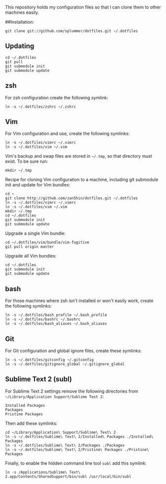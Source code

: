 This repository holds my configuration files so that I can clone them to other machines
easily.

##Installation:

    git clone git://github.com/splummer/dotfiles.git ~/.dotfiles
	
## Updating

    cd ~/.dotfiles
    git pull
    git submodule init
    git submodule update
    

## zsh
For zsh configuration create the following symlink:

	ln -s ~/.dotfiles/zshrc ~/.zshrc
			
## Vim
For Vim configuration and use, create the following symlinks:

    ln -s ~/.dotfiles/vimrc ~/.vimrc
    ln -s ~/.dotfiles/vim ~/.vim

Vim's backup and swap files are stored in `~/.tmp`, so that directory must exist. To be sure run:

    mkdir ~/.tmp

Recipe for cloning Vim configuration to a machine, including git submodule init and update for
Vim bundles:

    cd ~
    git clone http://github.com/zan5hin/dotfiles.git ~/.dotfiles
    ln -s ~/.dotfiles/vimrc ~/.vimrc
    ln -s ~/.dotfiles/vim ~/.vim
    mkdir ~/.tmp
    cd ~/.dotfiles
    git submodule init
    git submodule update

Upgrade a single Vim bundle:

    cd ~/.dotfiles/vim/bundle/vim-fugitive
    git pull origin master

Upgrade all Vim bundles:

    cd ~/.dotfiles
    git submodule init
    git submodule update

## bash
For those machines where zsh isn't installed or won't easily work, create the
following symlinks:

    ln -s ~/.dotfiles/bash_profile ~/.bash_profile
    ln -s ~/.dotfiles/bashrc ~/.bashrc
    ln -s ~/.dotfiles/bash_aliases ~/.bash_aliases

## Git
For Git configuration and global ignore files, create these symlinks:

    ln -s ~/.dotfiles/gitconfig ~/.gitconfig
    ln -s ~/.dotfiles/gitignore_global ~/.gitignore_global


## Sublime Text 2 (subl)
For Sublime Text 2 settings remove the following directories from 
`~/Library/Application Support/Sublime Text 2`:

    Installed Packages
    Packages
    Pristine Packages

Then add these symlinks:

    cd ~/Library/Application\ Support/Sublime\ Text\ 2
    ln -s ~/.dotfiles/Sublime\ Text\ 2/Installed\ Packages ./Installed\ Packages
    ln -s ~/.dotfiles/Sublime\ Text\ 2/Packages ./Packages
    ln -s ~/.dotfiles/Sublime\ Text\ 2/Pristine\ Packages ./Pristine\ Packages

Finally, to enable the hidden command line tool `subl` add this symlink:

    ln -s /Applications/Sublime\ Text\ 2.app/Contents/SharedSupport/bin/subl /usr/local/bin/subl
